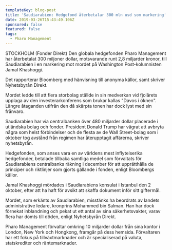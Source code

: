 ```yaml
---
templateKey: blog-post
title: 'Saudiarabien: Hedgefond återbetalar 300 mln usd som markering'
date: 2019-03-26T15:43:49.106Z
sponsored: false
featured: false
tags:
  - Pharo Management
---
```

STOCKHOLM (Fonder Direkt) Den globala hedgefonden Pharo Management har återbetalat 300 miljoner dollar, motsvarande runt 2,8 miljarder kronor, till Saudiarabien i en markering mot mordet på Washington Post-kolumnisten Jamal Khashoggi.



Det rapporterar Bloomberg med hänvisning till anonyma källor, samt skriver Nyhetsbyrån Direkt.



Mordet ledde till att flera storbolag ställde in sin medverkan vid fjolårets upplaga av den investerarkonferens som brukar kallas "Davos i öknen". Längre åtaganden utifrån den då skärpta tonen har dock lyst med sin frånvaro.



Saudiarabien har via centralbanken över 480 miljarder dollar placerade i utländska bolag och fonder. President Donald Trump har vägrat att avbryta några som helst förbindelser och de flesta av de Wall Street-bolag som i oktober tog avstånd från regimen har återupptagit affärerna, skriver nyhetsbyrån.



Hedgefonden, som anses vara en av världens mest inflytelserika hedgefonder, betalade tillbaka samtliga medel som förvaltats för Saudiarabiens centralbanks räkning i december för att upprätthålla de principer och riktlinjer som gjorts gällande i fonden, enligt Bloombergs källor.



Jamal Khashoggi mördades i Saudiarabiens konsulat i Istanbul den 2 oktober, efter att ha haft för avsikt att skaffa dokument inför sitt giftermål.



Mordet, som erkänts av Saudiarabien, misstänks ha beordrats av landets administrative ledare, kronprins Mohammed bin Salman. Han har dock förnekat inblandning och pekat ut ett antal av sina säkerhetsvakter, varav flera har dömts till döden, enligt Nyhetsbyrån Direkt.



Pharo Management förvaltar omkring 10 miljarder dollar från sina kontor i London, New York och Hongkong, framgår på dess hemsida. Förvaltaren har ett fokus på tillväxtmarknader och är specialiserad på valuta, statskrediter och räntemarknader.
